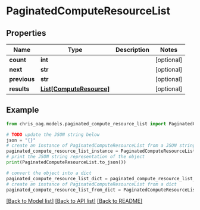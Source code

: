 # PaginatedComputeResourceList


## Properties

Name | Type | Description | Notes
------------ | ------------- | ------------- | -------------
**count** | **int** |  | [optional] 
**next** | **str** |  | [optional] 
**previous** | **str** |  | [optional] 
**results** | [**List[ComputeResource]**](ComputeResource.md) |  | [optional] 

## Example

```python
from chris_oag.models.paginated_compute_resource_list import PaginatedComputeResourceList

# TODO update the JSON string below
json = "{}"
# create an instance of PaginatedComputeResourceList from a JSON string
paginated_compute_resource_list_instance = PaginatedComputeResourceList.from_json(json)
# print the JSON string representation of the object
print(PaginatedComputeResourceList.to_json())

# convert the object into a dict
paginated_compute_resource_list_dict = paginated_compute_resource_list_instance.to_dict()
# create an instance of PaginatedComputeResourceList from a dict
paginated_compute_resource_list_from_dict = PaginatedComputeResourceList.from_dict(paginated_compute_resource_list_dict)
```
[[Back to Model list]](../README.md#documentation-for-models) [[Back to API list]](../README.md#documentation-for-api-endpoints) [[Back to README]](../README.md)


